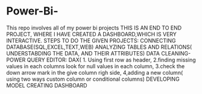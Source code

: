 # Power-Bi-
This repo involves all of my power bi projects
THIS IS AN END TO END PROJECT, WHERE I HAVE CREATED A DASHBOARD,WHICH IS VERY INTERACTIVE.
STEPS TO DO THE GIVEN PROJECTS:
    CONNECTING DATABASE(SQL,EXCEL,TEXT,WEB)
    ANALYZING TABLES AND RELATIONS( UNDERSTABDING THE DATA, AND THEIR ATTRIBUTES)
    DATA CLEANING-POWER QUERY EDITOR: DAX( 1. Using first row as header, 2.finding missing values in each columns look for null values in each column, 
    3.check the down arrow mark in the give column righ side,  4,adding a new column( using two ways custom column or conditional columns)
    DEVELOPING MODEL
    CREATING DASHBOARD
    
